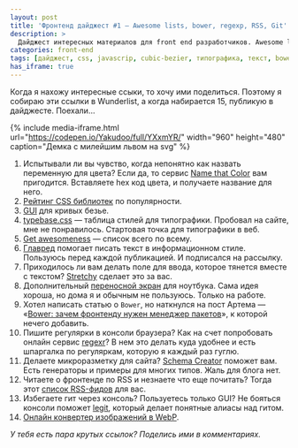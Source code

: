```yaml
---
layout: post
title: 'Фронтенд дайджест #1 — Awesome lists, bower, regexp, RSS, Git'
description: >
  Дайджест интересных материалов для front end разработчиков. Awesome lists, bower, regexp, RSS, Git…
categories: front-end
tags: [дайджест, css, javascrip, cubic-bezier, типографика, текст, bower, регулярные выражения, микроразметка, rss, git, seo, чеклист]
has_iframe: true
---
```


Когда я нахожу интересные ссыки, то хочу ими поделиться. Поэтому я собираю эти ссылки в Wunderlist, а когда набирается 15, публикую в дайджесте. Поехали…

{%
	include media-iframe.html
	url="https://codepen.io/Yakudoo/full/YXxmYR/"
	width="960"
	height="480"
	caption="Демка с милейшим львом на svg"
%}

<!-- more -->

1. Испытывали ли вы чувство, когда непонятно как назвать переменную для цвета? Если да, то сервис <a rel="nofollow" href="http://chir.ag/projects/name-that-color/">Name that Color</a> вам пригодится. Вставляете hex код цвета, и получаете название для него.
1. <a rel="nofollow" href="http://cssdb.co">Рейтинг CSS библиотек</a> по популярности.
1. <a rel="nofollow" href="http://cubic-bezier.com">GUI</a> для кривых безье.
1. <a rel="nofollow" href="http://devinhunt.github.io/typebase.css/">typebase.css</a> — таблица стилей для типографики. Пробовал на сайте, мне не понравилось. Стартовая точка для типографики в веб.
1. <a rel="nofollow" href="http://getawesomeness.com/">Get awesomeness</a> — список всего по всему.
1. <a rel="nofollow" href="https://glvrd.ru">Главред</a> помогает писать текст в информационном стиле. Пользуюсь перед каждой публикацией. И подписался на рассылку.
1. Приходилось ли вам делать поле для ввода, которое тянется вместе с текстом? <a rel="nofollow" href="http://leaverou.github.io/stretchy/">Stretchy</a> сделает это за вас.
1. Дополнительный <a rel="nofollow" href="http://lifehacker.ru/2015/07/28/sliden-joy/">переносной экран</a> для ноутбука. Сама идея хороша, но дома я и обычным не пользуюсь. Только на работе.
1. Хотел написать статью о <code>Bower</code>, но наткнулся на пост Артема — «<a rel="nofollow" href="http://nano.sapegin.ru/all/bower">Bower: зачем фронтенду нужен менеджер пакетов</a>», к которой нечего добавить.
1. Пишите регулярки в консоли браузера? Как на счет попробовать онлайн сервис <a rel="nofollow" href="http://regexr.com">regexr</a>? В нем это делать куда удобнее и есть шпаргалка по регуляркам, которую я каждый раз гуглю.
1. Делаете микроразметку для сайта? <a rel="nofollow" href="http://schema-creator.org/">Schema Creator</a> поможет вам. Есть генераторы и примеры для многих типов. Жаль для блога нет.
1. Читаете о фронтенде по RSS и незнаете что еще почитать? Тогда этот <a rel="nofollow" href="http://shustov.su/blog/other/rss-list-for-frontend-developer">список RSS-фидов</a> для вас.
1. Избегаете гит через консоль? Пользуетесь только GUI? Не бояться консоли поможет <a rel="nofollow" href="http://www.git-legit.org">legit</a>, который делает понятные алиасы над гитом.
1. <a rel="nofollow" href="https://i.onthe.io/webp">Онлайн конвертер изображений в WebP</a>.


*У тебя есть пара крутых ссылок? Поделись ими в комментариях.*
